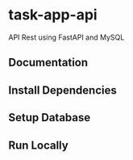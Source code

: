# task-app-api
API Rest using FastAPI and MySQL

## Documentation

## Install Dependencies

## Setup Database

## Run Locally
